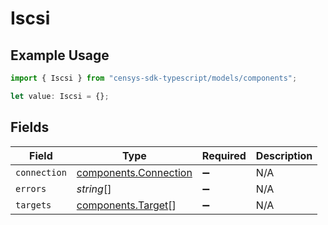 # Iscsi

## Example Usage

```typescript
import { Iscsi } from "censys-sdk-typescript/models/components";

let value: Iscsi = {};
```

## Fields

| Field                                                          | Type                                                           | Required                                                       | Description                                                    |
| -------------------------------------------------------------- | -------------------------------------------------------------- | -------------------------------------------------------------- | -------------------------------------------------------------- |
| `connection`                                                   | [components.Connection](../../models/components/connection.md) | :heavy_minus_sign:                                             | N/A                                                            |
| `errors`                                                       | *string*[]                                                     | :heavy_minus_sign:                                             | N/A                                                            |
| `targets`                                                      | [components.Target](../../models/components/target.md)[]       | :heavy_minus_sign:                                             | N/A                                                            |